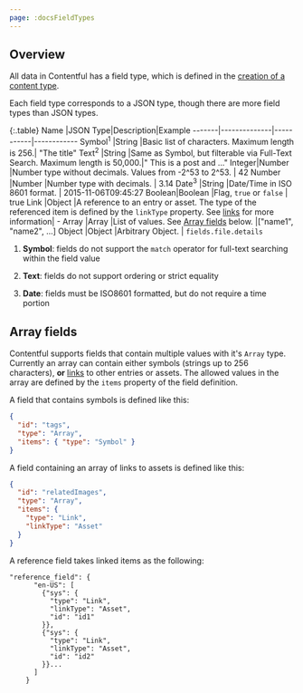 ```yaml
---
page: :docsFieldTypes
---
```


## Overview

All data in Contentful has a field type, which is defined in the [creation of a content type](https://www.contentful.com/developers/docs/references/content-management-api/#/reference/content-types/create-a-content-type).

Each field type corresponds to a JSON type, though there are more field types than JSON types.

{:.table}
Name   |JSON Type|Description|Example
-------|--------------|-----------|------------
Symbol<sup>1</sup> |String        |Basic list of characters. Maximum length is 256.| "The title"
Text<sup>2</sup>   |String        |Same as Symbol, but filterable via Full-Text Search. Maximum length is 50,000.|" This is a post and ..."
Integer|Number        |Number type without decimals. Values from  -2^53 to 2^53. | 42
Number |Number        |Number type with decimals. | 3.14
Date<sup>3</sup>  |String        |Date/Time in ISO 8601 format. | 2015-11-06T09:45:27
Boolean|Boolean       |Flag, `true` or `false` | true
Link   |Object        |A reference to an entry or asset. The type of the referenced item is defined by the `linkType` property. See [links](https://www.contentful.com/developers/docs/concepts/links/) for more information| -
Array  |Array         |List of values. See [Array fields](#array-fields) below. |["name1", "name2", ...]
Object |Object        |Arbitrary Object. | `fields.file.details`

1. **Symbol**: fields do not support the `match` operator for full-text searching within the field value

2. **Text**: fields do not support ordering or strict equality

3. **Date**: fields must be ISO8601 formatted, but do not require a time portion

## Array fields

Contentful supports fields that contain multiple values with it's `Array` type. Currently an array can contain either symbols (strings up to 256 characters), **or** [links](/developers/docs/concepts/links/) to other entries or assets. The allowed values in the array are defined by the `items` property of the field definition.

A field that contains symbols is defined like this:

~~~json
{
  "id": "tags",
  "type": "Array",
  "items": { "type": "Symbol" }
}
~~~

A field containing an array of links to assets is defined like this:

~~~json
{
  "id": "relatedImages",
  "type": "Array",
  "items": {
    "type": "Link",
    "linkType": "Asset"
  }
}
~~~

A reference field takes linked items as the following:

```
"reference_field": {
      "en-US": [
        {"sys": {
          "type": "Link",
          "linkType": "Asset",
          "id": "id1"
        }},
        {"sys": {
          "type": "Link",
          "linkType": "Asset",
          "id": "id2"
        }}...
      ]
    }
```
